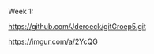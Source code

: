 Week 1:

https://github.com/Jderoeck/gitGroep5.git

https://imgur.com/a/2YcQG

<blockquote class="imgur-embed-pub" lang="en" data-id="a/2YcQG"><a href="//imgur.com/2YcQG"></a></blockquote><script async src="//s.imgur.com/min/embed.js" charset="utf-8"></script>
